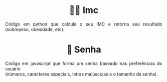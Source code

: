 <h1 text align= "center">🏋️‍♂️ Imc </h1>
<p text align= "justify"> Código em python que calcula o seu IMC e retorna seu resultado (sobrepeso, obesidade, etc).</p>

<h1 text align= "center">🔑 Senha</h1>
<p text align= "justify">Código em javascript que forma um senha baseado nas preferências do usuário<br>(números, caracteres especiais, letras maiúsculas e o tamanho da senha).</p>

